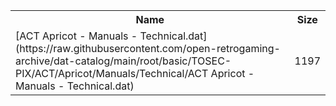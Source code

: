 <table>
<tr><th>Name</th><th>Size</th></tr>
<tr><td>[ACT Apricot - Manuals - Technical.dat](https://raw.githubusercontent.com/open-retrogaming-archive/dat-catalog/main/root/basic/TOSEC-PIX/ACT/Apricot/Manuals/Technical/ACT Apricot - Manuals - Technical.dat)</td><td>1197</td></tr>
</table>
